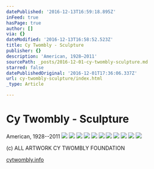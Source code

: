 ```yaml
---
datePublished: '2016-12-13T16:59:18.895Z'
inFeed: true
hasPage: true
author: []
via: {}
dateModified: '2016-12-13T16:58:52.523Z'
title: Cy Twombly - Sculpture
publisher: {}
description: 'American, 1928–2011'
sourcePath: _posts/2016-12-01-cy-twombly-sculpture.md
starred: false
datePublishedOriginal: '2016-12-01T17:36:06.337Z'
url: cy-twombly-sculpture/index.html
_type: Article

---
```

# Cy Twombly - Sculpture

American, 1928--2011
![](https://the-grid-user-content.s3-us-west-2.amazonaws.com/c37d8497-0682-4f06-be55-7ff540d55b77.jpg)
![](https://the-grid-user-content.s3-us-west-2.amazonaws.com/8db5bba7-e7b2-430f-a9b9-8c286d509a53.jpg)
![](https://the-grid-user-content.s3-us-west-2.amazonaws.com/7f90d73c-5333-4c24-b3ec-98e315f8de87.jpg)
![](https://the-grid-user-content.s3-us-west-2.amazonaws.com/a70656c7-ed47-4f90-ba57-bbc205cc169a.jpg)
![](https://the-grid-user-content.s3-us-west-2.amazonaws.com/98a101cf-425e-4343-843b-e1188f185b02.jpg)
![](https://the-grid-user-content.s3-us-west-2.amazonaws.com/adb61993-04f9-4bf0-9130-a203e6703c81.jpg)
![](https://the-grid-user-content.s3-us-west-2.amazonaws.com/a7808e1c-5890-4c5a-bda8-9351e3484946.jpg)
![](https://the-grid-user-content.s3-us-west-2.amazonaws.com/4dcd8afb-6fb6-48ce-86b2-d3bf80ac22a0.jpg)
![](https://the-grid-user-content.s3-us-west-2.amazonaws.com/5c2f3262-f03b-4d30-8add-cb06d9abbe4a.jpg)
![](https://the-grid-user-content.s3-us-west-2.amazonaws.com/8f7babe4-cccb-4aec-a4e7-02ad6a9a401e.jpg)
![](https://the-grid-user-content.s3-us-west-2.amazonaws.com/558d4f6e-4759-4805-a56a-03f9c082a6df.jpg)

(c) ALL ARTWORK CY TWOMBLY FOUNDATION

[cytwombly.info][0]

[0]: http://www.cytwombly.info/